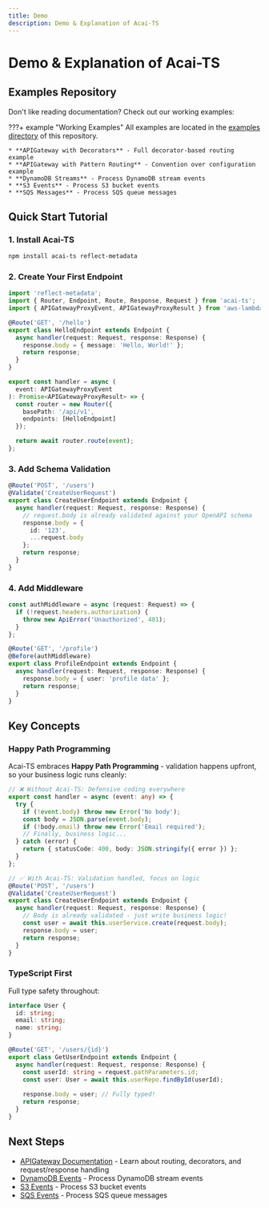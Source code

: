 ```yaml
---
title: Demo
description: Demo & Explanation of Acai-TS
---
```

# Demo & Explanation of Acai-TS

## Examples Repository

Don't like reading documentation? Check out our working examples:

???+ example "Working Examples"
    All examples are located in the [examples directory](https://github.com/syngenta/acai-ts-docs/tree/main/examples) of this repository.
    
    * **APIGateway with Decorators** - Full decorator-based routing example
    * **APIGateway with Pattern Routing** - Convention over configuration example
    * **DynamoDB Streams** - Process DynamoDB stream events
    * **S3 Events** - Process S3 bucket events
    * **SQS Messages** - Process SQS queue messages

## Quick Start Tutorial

### 1. Install Acai-TS

```bash
npm install acai-ts reflect-metadata
```

### 2. Create Your First Endpoint

```typescript
import 'reflect-metadata';
import { Router, Endpoint, Route, Response, Request } from 'acai-ts';
import { APIGatewayProxyEvent, APIGatewayProxyResult } from 'aws-lambda';

@Route('GET', '/hello')
export class HelloEndpoint extends Endpoint {
  async handler(request: Request, response: Response) {
    response.body = { message: 'Hello, World!' };
    return response;
  }
}

export const handler = async (
  event: APIGatewayProxyEvent
): Promise<APIGatewayProxyResult> => {
  const router = new Router({
    basePath: '/api/v1',
    endpoints: [HelloEndpoint]
  });

  return await router.route(event);
};
```

### 3. Add Schema Validation

```typescript
@Route('POST', '/users')
@Validate('CreateUserRequest')
export class CreateUserEndpoint extends Endpoint {
  async handler(request: Request, response: Response) {
    // request.body is already validated against your OpenAPI schema
    response.body = { 
      id: '123',
      ...request.body 
    };
    return response;
  }
}
```

### 4. Add Middleware

```typescript
const authMiddleware = async (request: Request) => {
  if (!request.headers.authorization) {
    throw new ApiError('Unauthorized', 401);
  }
};

@Route('GET', '/profile')
@Before(authMiddleware)
export class ProfileEndpoint extends Endpoint {
  async handler(request: Request, response: Response) {
    response.body = { user: 'profile data' };
    return response;
  }
}
```

## Key Concepts

### Happy Path Programming

Acai-TS embraces **Happy Path Programming** - validation happens upfront, so your business logic runs cleanly:

```typescript
// ❌ Without Acai-TS: Defensive coding everywhere
export const handler = async (event: any) => {
  try {
    if (!event.body) throw new Error('No body');
    const body = JSON.parse(event.body);
    if (!body.email) throw new Error('Email required');
    // Finally, business logic...
  } catch (error) {
    return { statusCode: 400, body: JSON.stringify({ error }) };
  }
};

// ✅ With Acai-TS: Validation handled, focus on logic
@Route('POST', '/users')
@Validate('CreateUserRequest')
export class CreateUserEndpoint extends Endpoint {
  async handler(request: Request, response: Response) {
    // Body is already validated - just write business logic!
    const user = await this.userService.create(request.body);
    response.body = user;
    return response;
  }
}
```

### TypeScript First

Full type safety throughout:

```typescript
interface User {
  id: string;
  email: string;
  name: string;
}

@Route('GET', '/users/{id}')
export class GetUserEndpoint extends Endpoint {
  async handler(request: Request, response: Response) {
    const userId: string = request.pathParameters.id;
    const user: User = await this.userRepo.findById(userId);
    
    response.body = user; // Fully typed!
    return response;
  }
}
```

## Next Steps

* [APIGateway Documentation](apigateway/index.md) - Learn about routing, decorators, and request/response handling
* [DynamoDB Events](dynamodb/index.md) - Process DynamoDB stream events
* [S3 Events](s3/index.md) - Process S3 bucket events  
* [SQS Events](sqs/index.md) - Process SQS queue messages
